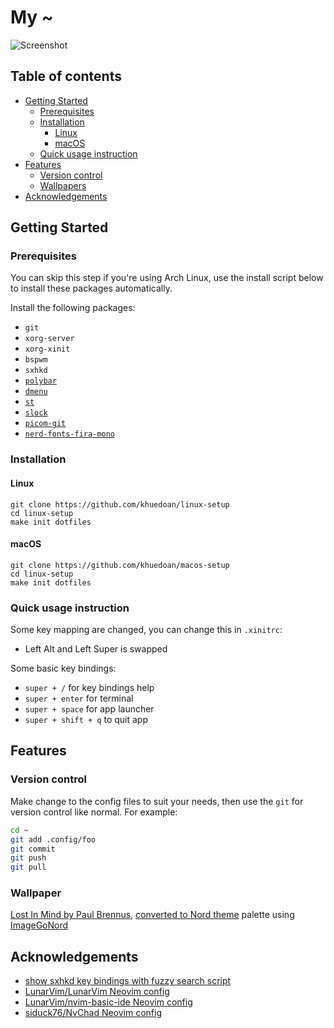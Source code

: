 # My ~

![Screenshot](https://user-images.githubusercontent.com/27996771/124107685-b19d8100-da8f-11eb-8e23-c5944d957c15.png)

## Table of contents

<!-- vim-markdown-toc GFM -->

- [Getting Started](#getting-started)
  - [Prerequisites](#prerequisites)
  - [Installation](#installation)
    - [Linux](#linux)
    - [macOS](#macos)
  - [Quick usage instruction](#quick-usage-instruction)
- [Features](#features)
  - [Version control](#version-control)
  - [Wallpapers](#wallpapers)
- [Acknowledgements](#acknowledgements)

<!-- vim-markdown-toc -->

## Getting Started

### Prerequisites

You can skip this step if you're using Arch Linux, use the install script below to install these packages automatically.

Install the following packages:

- `git`
- `xorg-server`
- `xorg-xinit`
- `bspwm`
- `sxhkd`
- [`polybar`](https://aur.archlinux.org/packages/polybar/)
- [`dmenu`](https://github.com/khuedoan/dmenu)
- [`st`](https://github.com/khuedoan/st)
- [`slock`](https://github.com/khuedoan/slock)
- [`picom-git`](https://aur.archlinux.org/packages/picom-git/)
- [`nerd-fonts-fira-mono`](https://aur.archlinux.org/packages/nerd-fonts-fira-mono/)

### Installation

#### Linux

```
git clone https://github.com/khuedoan/linux-setup
cd linux-setup
make init dotfiles
```

#### macOS

```
git clone https://github.com/khuedoan/macos-setup
cd linux-setup
make init dotfiles
```

### Quick usage instruction

Some key mapping are changed, you can change this in `.xinitrc`:

- Left Alt and Left Super is swapped

Some basic key bindings:

- `super + /`         for key bindings help
- `super + enter`     for terminal
- `super + space`     for app launcher
- `super + shift + q` to quit app

## Features

### Version control

Make change to the config files to suit your needs, then use the `git` for version control like normal. For example:

```sh
cd ~
git add .config/foo
git commit
git push
git pull
```

### Wallpaper

[Lost In Mind by Paul Brennus](https://www.artstation.com/artwork/Z50d9R), [converted to Nord theme](https://user-images.githubusercontent.com/27996771/129466074-64c92948-96b0-4673-be33-75ee26b82a6c.jpg) palette using [ImageGoNord](https://github.com/Schrodinger-Hat/ImageGoNord)

## Acknowledgements

- [show sxhkd key bindings with fuzzy search script](https://www.reddit.com/r/bspwm/comments/aejyze/tip_show_sxhkd_keybindings_with_fuzzy_search/)
- [LunarVim/LunarVim Neovim config](https://github.com/ChristianChiarulli/LunarVim)
- [LunarVim/nvim-basic-ide Neovim config](https://github.com/LunarVim/nvim-basic-ide)
- [siduck76/NvChad Neovim config](https://github.com/siduck76/NvChad)

